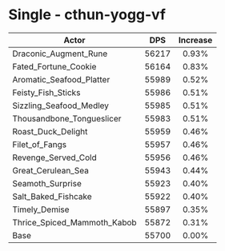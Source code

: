 # Single - cthun-yogg-vf
| Actor | DPS | Increase |
|---|:---:|:---:|
|Draconic_Augment_Rune|56217|0.93%|
|Fated_Fortune_Cookie|56164|0.83%|
|Aromatic_Seafood_Platter|55989|0.52%|
|Feisty_Fish_Sticks|55986|0.51%|
|Sizzling_Seafood_Medley|55985|0.51%|
|Thousandbone_Tongueslicer|55983|0.51%|
|Roast_Duck_Delight|55959|0.46%|
|Filet_of_Fangs|55957|0.46%|
|Revenge_Served_Cold|55956|0.46%|
|Great_Cerulean_Sea|55943|0.44%|
|Seamoth_Surprise|55923|0.40%|
|Salt_Baked_Fishcake|55922|0.40%|
|Timely_Demise|55897|0.35%|
|Thrice_Spiced_Mammoth_Kabob|55872|0.31%|
|Base|55700|0.00%|
